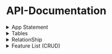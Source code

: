 # API-Documentation


<details>
<summary>App Statement</summary>

## **App Statement.**

Conference Management Software is an system to facilitate the planning, coordination, and execution of conferences and events. This robust system caters to the core components of conference management by incorporating a suite of functionalities tailored to enhance the collaboration between speakers, organizers, and attendees

</details>



<details>
<summary>Tables</summary>

## **Tables.**

1-Session Table 

| Column           | TYPE          |
|-----------------:|---------------|
|         Sessionid|uuid           |
|             Title|String         |
|              Desc|String         |
|       SpeakerName|String         |
|        HallNumber|String         |
|ScheduledStartTime|String         |
|   ScheduledEndime|String         |
|            Status|String         |
|          Location|String         |


2-Attendee Table 

| Column           | TYPE          |
|-----------------:|---------------|
|        AttendeeID|uuid           |
|          FullName|String         |
|             Email|String         |


3-SessionAttendee Table

| Column           | TYPE          |
|-----------------:|---------------|
| AttendeeSessionID|uuid           |
|        AttendeeID|uuid           |
|         Sessionid|uuid           |
|            Status|String         |



</details>




<details>
<summary>RelationShip</summary>

## **Relationships.**
  
### Many-To-Many (M:) Relationship.


**One session can have a group of Attendees.**

**One attendee can have a group of Sessions.**

```diff
- text in red
> [NOTE!]
> the SessionAttendee table is relationship table and used "AttendeeID" ,"SessionID" as foreignKey from Basic tables (Attendee table , Session table).

- text in red
+ text in green
! text in orange
# text in gray
@@ text in purple (and bold)@@
```

> [NOTE!]
> the SessionAttendee table is relationship table and used "AttendeeID" ,"SessionID" as foreignKey from Basic tables (Attendee table , Session table).

</details>



<details>
<summary>Feature List (CRUD)</summary>

## **Feature List (CRUD).**

**Create:**
```
New Session. 
New Attendee.
```


**Read:**
```
All SEssion.
```


**Update**: 
```
Session.
Status of Atendee.
```

**Delete:**
```
Session.
```

</details>





